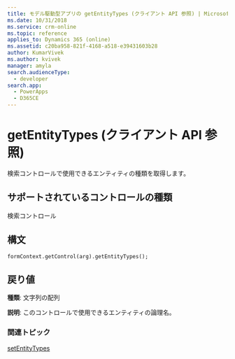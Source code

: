 ```yaml
---
title: モデル駆動型アプリの getEntityTypes (クライアント API 参照) | MicrosoftDocs
ms.date: 10/31/2018
ms.service: crm-online
ms.topic: reference
applies_to: Dynamics 365 (online)
ms.assetid: c20ba958-821f-4168-a518-e39431603b28
author: KumarVivek
ms.author: kvivek
manager: amyla
search.audienceType:
  - developer
search.app:
  - PowerApps
  - D365CE
---
```

# <a name="getentitytypes-client-api-reference"></a>getEntityTypes (クライアント API 参照)



検索コントロールで使用できるエンティティの種類を取得します。 

## <a name="control-types-supported"></a>サポートされているコントロールの種類

検索コントロール

## <a name="syntax"></a>構文

`formContext.getControl(arg).getEntityTypes();`

## <a name="return-value"></a>戻り値

**種類**: 文字列の配列

**説明**: このコントロールで使用できるエンティティの論理名。

### <a name="related-topics"></a>関連トピック

[setEntityTypes](setEntityTypes.md)
